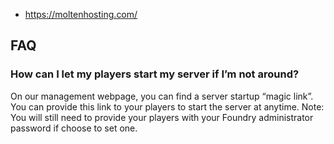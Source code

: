 
- https://moltenhosting.com/


## FAQ

### How can I let my players start my server if I’m not around?
On our management webpage, you can find a server startup “magic link”. You can provide this link to your players to start the server at anytime. Note: You will still need to provide your players with your Foundry administrator password if choose to set one.